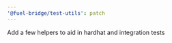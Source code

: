 ```yaml
---
'@fuel-bridge/test-utils': patch
---
```


Add a few helpers to aid in hardhat and integration tests
